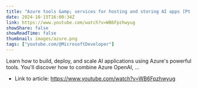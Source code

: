 ```yaml
---
title: "Azure tools &amp; services for hosting and storing AI apps [Pt 9]"
date: 2024-10-15T16:00:34Z
link: https://www.youtube.com/watch?v=WB6Fpzhwyug
showShare: false
showReadTime: false
thumbnail: images/azure.png
tags: ["youtube.com/@MicrosoftDeveloper"]
---
```

Learn how to build, deploy, and scale AI applications using Azure's powerful tools. You'll discover how to combine Azure OpenAI, ...

- Link to article: https://www.youtube.com/watch?v=WB6Fpzhwyug